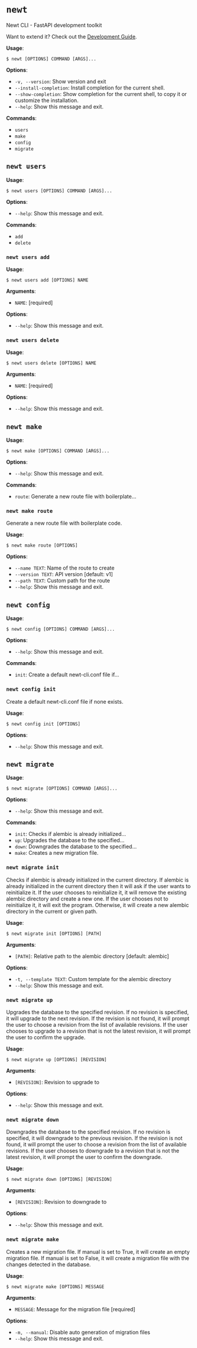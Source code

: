 # `newt`

Newt CLI - FastAPI development toolkit

Want to extend it? Check out the [Development Guide](DEVELOPMENT.md).

**Usage**:

```console
$ newt [OPTIONS] COMMAND [ARGS]...
```

**Options**:

- `-v, --version`: Show version and exit
- `--install-completion`: Install completion for the current shell.
- `--show-completion`: Show completion for the current shell, to copy it or customize the installation.
- `--help`: Show this message and exit.

**Commands**:

- `users`
- `make`
- `config`
- `migrate`

## `newt users`

**Usage**:

```console
$ newt users [OPTIONS] COMMAND [ARGS]...
```

**Options**:

- `--help`: Show this message and exit.

**Commands**:

- `add`
- `delete`

### `newt users add`

**Usage**:

```console
$ newt users add [OPTIONS] NAME
```

**Arguments**:

- `NAME`: [required]

**Options**:

- `--help`: Show this message and exit.

### `newt users delete`

**Usage**:

```console
$ newt users delete [OPTIONS] NAME
```

**Arguments**:

- `NAME`: [required]

**Options**:

- `--help`: Show this message and exit.

## `newt make`

**Usage**:

```console
$ newt make [OPTIONS] COMMAND [ARGS]...
```

**Options**:

- `--help`: Show this message and exit.

**Commands**:

- `route`: Generate a new route file with boilerplate...

### `newt make route`

Generate a new route file with boilerplate code.

**Usage**:

```console
$ newt make route [OPTIONS]
```

**Options**:

- `--name TEXT`: Name of the route to create
- `--version TEXT`: API version [default: v1]
- `--path TEXT`: Custom path for the route
- `--help`: Show this message and exit.

## `newt config`

**Usage**:

```console
$ newt config [OPTIONS] COMMAND [ARGS]...
```

**Options**:

- `--help`: Show this message and exit.

**Commands**:

- `init`: Create a default newt-cli.conf file if...

### `newt config init`

Create a default newt-cli.conf file if none exists.

**Usage**:

```console
$ newt config init [OPTIONS]
```

**Options**:

- `--help`: Show this message and exit.

## `newt migrate`

**Usage**:

```console
$ newt migrate [OPTIONS] COMMAND [ARGS]...
```

**Options**:

- `--help`: Show this message and exit.

**Commands**:

- `init`: Checks if alembic is already initialized...
- `up`: Upgrades the database to the specified...
- `down`: Downgrades the database to the specified...
- `make`: Creates a new migration file.

### `newt migrate init`

Checks if alembic is already initialized in the current directory.
If alembic is already initialized in the current directory then it will ask if the user wants to reinitialize it.
If the user chooses to reinitialize it, it will remove the existing alembic directory and create a new one.
If the user chooses not to reinitialize it, it will exit the program.
Otherwise, it will create a new alembic directory in the current or given path.

**Usage**:

```console
$ newt migrate init [OPTIONS] [PATH]
```

**Arguments**:

- `[PATH]`: Relative path to the alembic directory [default: alembic]

**Options**:

- `-t, --template TEXT`: Custom template for the alembic directory
- `--help`: Show this message and exit.

### `newt migrate up`

Upgrades the database to the specified revision.
If no revision is specified, it will upgrade to the next revision.
If the revision is not found, it will prompt the user to choose a revision from the list of available revisions.
If the user chooses to upgrade to a revision that is not the latest revision, it will prompt the user to confirm the upgrade.

**Usage**:

```console
$ newt migrate up [OPTIONS] [REVISION]
```

**Arguments**:

- `[REVISION]`: Revision to upgrade to

**Options**:

- `--help`: Show this message and exit.

### `newt migrate down`

Downgrades the database to the specified revision.
If no revision is specified, it will downgrade to the previous revision.
If the revision is not found, it will prompt the user to choose a revision from the list of available revisions.
If the user chooses to downgrade to a revision that is not the latest revision, it will prompt the user to confirm the downgrade.

**Usage**:

```console
$ newt migrate down [OPTIONS] [REVISION]
```

**Arguments**:

- `[REVISION]`: Revision to downgrade to

**Options**:

- `--help`: Show this message and exit.

### `newt migrate make`

Creates a new migration file.
If manual is set to True, it will create an empty migration file.
If manual is set to False, it will create a migration file with the changes detected in the database.

**Usage**:

```console
$ newt migrate make [OPTIONS] MESSAGE
```

**Arguments**:

- `MESSAGE`: Message for the migration file [required]

**Options**:

- `-m, --manual`: Disable auto generation of migration files
- `--help`: Show this message and exit.
